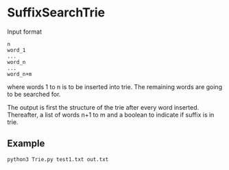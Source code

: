 # SuffixSearchTrie

Input format 
```
n
word_1
...
word_n
...
word_n+m
```

where words 1 to n is to be inserted into trie. The remaining words are going to be searched for.

The output is first the structure of the trie after every word inserted. Thereafter, a list of words n+1 to m and a boolean to indicate if suffix is in trie.

## Example
```
python3 Trie.py test1.txt out.txt
```

